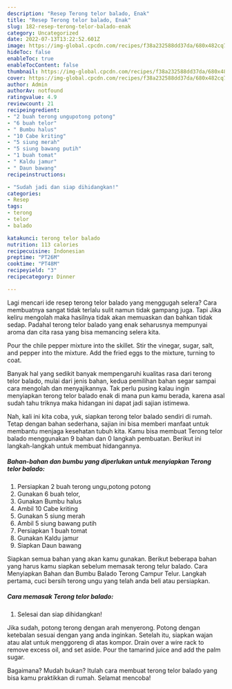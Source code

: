 ```yaml
---
description: "Resep Terong telor balado, Enak"
title: "Resep Terong telor balado, Enak"
slug: 182-resep-terong-telor-balado-enak
category: Uncategorized
date: 2022-07-13T13:22:52.601Z
image: https://img-global.cpcdn.com/recipes/f38a232588dd37da/680x482cq70/terong-telor-balado-foto-resep-utama.jpg
hideToc: false
enableToc: true
enableTocContent: false
thumbnail: https://img-global.cpcdn.com/recipes/f38a232588dd37da/680x482cq70/terong-telor-balado-foto-resep-utama.jpg
cover: https://img-global.cpcdn.com/recipes/f38a232588dd37da/680x482cq70/terong-telor-balado-foto-resep-utama.jpg
author: Admin
authorAv: notfound
ratingvalue: 4.9
reviewcount: 21
recipeingredient:
- "2 buah terong ungupotong potong"
- "6 buah telor"
- " Bumbu halus"
- "10 Cabe kriting"
- "5 siung merah"
- "5 siung bawang putih"
- "1 buah tomat"
- " Kaldu jamur"
- " Daun bawang"
recipeinstructions:

- "Sudah jadi dan siap dihidangkan!"
categories:
- Resep
tags:
- terong
- telor
- balado

katakunci: terong telor balado 
nutrition: 113 calories
recipecuisine: Indonesian
preptime: "PT26M"
cooktime: "PT48M"
recipeyield: "3"
recipecategory: Dinner

---
```



Lagi mencari ide resep terong telor balado yang menggugah selera? Cara membuatnya sangat tidak terlalu sulit namun tidak gampang juga. Tapi Jika keliru mengolah maka hasilnya tidak akan memuaskan dan bahkan tidak sedap. Padahal terong telor balado yang enak seharusnya mempunyai aroma dan cita rasa yang bisa memancing selera kita.


Pour the chile pepper mixture into the skillet. Stir the vinegar, sugar, salt, and pepper into the mixture. Add the fried eggs to the mixture, turning to coat.

Banyak hal yang sedikit banyak mempengaruhi kualitas rasa dari terong telor balado, mulai dari jenis bahan, kedua pemilihan bahan segar sampai cara mengolah dan menyajikannya. Tak perlu pusing kalau ingin menyiapkan terong telor balado enak di mana pun kamu berada, karena asal sudah tahu triknya maka hidangan ini dapat jadi sajian istimewa.


Nah, kali ini kita coba, yuk, siapkan terong telor balado sendiri di rumah. Tetap dengan bahan sederhana, sajian ini bisa memberi manfaat untuk membantu menjaga kesehatan tubuh kita. Kamu bisa membuat Terong telor balado menggunakan 9 bahan dan 0 langkah pembuatan. Berikut ini langkah-langkah untuk membuat hidangannya.

<!--inarticleads1-->

##### Bahan-bahan dan bumbu yang diperlukan untuk menyiapkan Terong telor balado:

1. Persiapkan 2 buah terong ungu,potong potong
1. Gunakan 6 buah telor,
1. Gunakan  Bumbu halus
1. Ambil 10 Cabe kriting
1. Gunakan 5 siung merah
1. Ambil 5 siung bawang putih
1. Persiapkan 1 buah tomat
1. Gunakan  Kaldu jamur
1. Siapkan  Daun bawang


Siapkan semua bahan yang akan kamu gunakan. Berikut beberapa bahan yang harus kamu siapkan sebelum memasak terong telur balado. Cara Menyiapkan Bahan dan Bumbu Balado Terong Campur Telur. Langkah pertama, cuci bersih terong ungu yang telah anda beli atau persiapkan. 

<!--inarticleads2-->

##### Cara memasak Terong telor balado:


1. Selesai dan siap dihidangkan!

Jika sudah, potong terong dengan arah menyerong. Potong dengan ketebalan sesuai dengan yang anda inginkan. Setelah itu, siapkan wajan atau alat untuk menggoreng di atas kompor. Drain over a wire rack to remove excess oil, and set aside. Pour the tamarind juice and add the palm sugar. 

Bagaimana? Mudah bukan? Itulah cara membuat terong telor balado yang bisa kamu praktikkan di rumah. Selamat mencoba!
